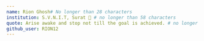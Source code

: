 ```yaml
---
name: Rion Ghosh# No longer than 28 characters
institution: S.V.N.I.T, Surat 🚩 # no longer than 58 characters
quote: Arise awake and stop not till the goal is achieved. # no longer than 100 characters, avoid using quotes(") to guarantee the format remains the same.
github_user: RION12
---
```

